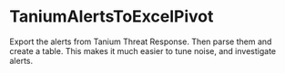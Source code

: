 # TaniumAlertsToExcelPivot
Export the alerts from Tanium Threat Response. Then parse them and create a table. This makes it much easier to tune noise, and investigate alerts.
